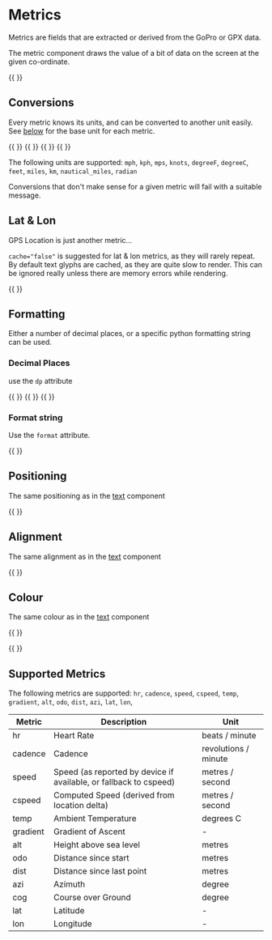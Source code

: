 
# Metrics

Metrics are fields that are extracted or derived from the GoPro or GPX data.

The metric component draws the value of a bit of data on the screen at the given co-ordinate.

{{ <component type="metric" metric="speed" /> }}

## Conversions

Every metric knows its units, and can be converted to another unit easily.  See [below](#supported-metrics) for the base unit 
for each metric.

{{ <component type="metric" metric="speed" /> }}
{{ <component type="metric" metric="speed" units="kph" /> }}
{{ <component type="metric" metric="speed" units="mph" /> }}
{{ <component type="metric" metric="speed" units="knots" /> }}

The following units are supported: `mph`, `kph`, `mps`, `knots`, `degreeF`, `degreeC`, `feet`, `miles`, `km`, `nautical_miles`, `radian`

Conversions that don't make sense for a given metric will fail with a suitable message.

## Lat & Lon

GPS Location is just another metric...

`cache="false"` is suggested for lat & lon metrics, as they will rarely repeat. By default text glyphs are cached, as they are
quite slow to render. This can be ignored really unless there are memory errors while rendering.

{{ <component type="metric" metric="lat" dp="6" size="16" cache="false"/> }}


## Formatting

Either a number of decimal places, or a specific python formatting string can be used.


### Decimal Places

use the `dp` attribute

{{ <component type="metric" metric="speed" dp="0" /> }}
{{ <component type="metric" metric="speed" dp="2" /> }}
{{ <component type="metric" metric="speed" dp="5" /> }}

### Format string

Use the `format` attribute.

{{ <component type="metric" metric="speed" format=".4f" /> }}

## Positioning

The same positioning as in the [text](01-simple-text.md) component

{{ <component type="metric" x="40" metric="speed" /> }}

## Alignment

The same alignment as in the [text](01-simple-text.md) component

{{ <component type="metric" x="40" metric="speed" align="right" /> }}

## Colour

The same colour as in the [text](01-simple-text.md) component

{{ <component type="metric" metric="speed" rgb="255,255,0" /> }}

{{ <component type="metric" metric="speed" rgb="255,255,0,128" /> }}

## Supported Metrics

The following metrics are supported:
`hr`, `cadence`, `speed`, `cspeed`, `temp`,
`gradient`, `alt`, `odo`, `dist`, `azi`, `lat`, `lon`,

| Metric   | Description                                                       | Unit                 |
|----------|-------------------------------------------------------------------|----------------------|
| hr       | Heart Rate                                                        | beats / minute       |
| cadence  | Cadence                                                           | revolutions / minute |
| speed    | Speed (as reported by device if available, or fallback to cspeed) | metres / second      |
| cspeed   | Computed Speed  (derived from location delta)                     | metres / second      |
| temp     | Ambient Temperature                                               | degrees C            |
| gradient | Gradient of Ascent                                                | -                    |
| alt      | Height above sea level                                            | metres               |
| odo      | Distance since start                                              | metres               |
| dist     | Distance since last point                                         | metres               |
| azi      | Azimuth                                                           | degree               |
| cog      | Course over Ground                                                | degree               |
| lat      | Latitude                                                          | -                    | 
| lon      | Longitude                                                         | -                    | 
